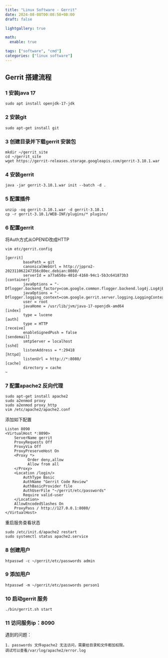 ```yaml
---
title: "Linux Software - Gerrit"
date: 2024-08-08T00:08:58+08:00
draft: false

lightgallery: true

math:
  enable: true

tags: ["software", "cmd"]
categories: ["linux software"]
---
```


## Gerrit 搭建流程

### 1 安装java 17
```
sudo apt install openjdk-17-jdk
```

### 2 安装git
```
sudo apt-get install git
```

### 3 创建目录并下载gerrit 安装包
[](https://www.gerritcodereview.com/)
```
mkdir ~/gerrit_site
cd ~/gerrit_site
wget https://gerrit-releases.storage.googleapis.com/gerrit-3.10.1.war
```

### 4 安装gerrit
```
java -jar gerrit-3.10.1.war init --batch -d .
```

### 5 配置插件
```
unzip -oq gerrit-3.10.1.war -d gerrit-3.10.1
cp -r gerrit-3.10.1/WEB-INF/plugins/* plugins/
```
### 6 配置gerrit
将Auth方式从OPENID改成HTTP
```
vim etc/gerrit.config
```

```
[gerrit]
        basePath = git
        canonicalWebUrl = http://jppro2-202311062247356c80ec.debian:8080/
        serverId = a77a650a-401d-4168-94c1-5b3c641873b3
[container]
        javaOptions = "-Dflogger.backend_factory=com.google.common.flogger.backend.log4j.Log4jBackendFactory#getInstance"
        javaOptions = "-Dflogger.logging_context=com.google.gerrit.server.logging.LoggingContext#getInstance"
        user = root
        javaHome = /usr/lib/jvm/java-17-openjdk-amd64
[index]
        type = lucene
[auth]
        type = HTTP
[receive]
        enableSignedPush = false
[sendemail]
        smtpServer = localhost
[sshd]
        listenAddress = *:29418
[httpd]
        listenUrl = http://*:8080/
[cache]
        directory = cache
~                             
```

### 7 配置apache2 反向代理
```
sudo apt-get install apache2
sudo a2enmod proxy
sudo a2enmod proxy_http
vim /etc/apache2/apache2.conf
```

添加如下配置
```
Listen 8090
<VirtualHost *:8090>
    ServerName gerrit
    ProxyRequests Off
    ProxyVia Off
    ProxyPreserveHost On
    <Proxy *>
          Order deny,allow
          Allow from all
    </Proxy>
    <Location /login/>
        AuthType Basic
        AuthName "Gerrit Code Review"
        AuthBasicProvider file
        AuthUserFile "~/gerrit/etc/passwords"
        Require valid-user
    </Location>
    AllowEncodedSlashes On
    ProxyPass / http://127.0.0.1:8080/
</VirtualHost>

```
重启服务查看状态
```
sudo /etc/init.d/apache2 restart
sudo systemctl status apache2.service
```

### 8 创建用户
```
htpasswd -c ~/gerrit/etc/passwords admin
```

### 9 添加用户
```
htpasswd -m ~/gerrit/etc/passwords person1
```
### 10 启动gerrit 服务
```
./bin/gerrit.sh start
```

### 11 访问服务ip：8090


遇到的问题：
```
1. passwords 文件apache2 无法访问，需要给目录和文件都加权限。
调试可以查看/var/log/apache2/error.log
```


